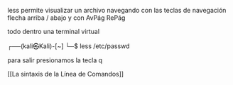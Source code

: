 less permite visualizar un archivo navegando con las teclas de navegación flecha arriba / abajo y con AvPág RePág

todo dentro  una terminal virtual

┌──(kali㉿Kali)-[~]
└─$ less /etc/passwd


para salir presionamos la tecla q


[[La sintaxis de la Línea de Comandos]]